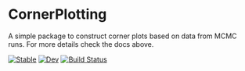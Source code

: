 # CornerPlotting

A simple package to construct corner plots based on data from MCMC runs.
For more details check the docs above.

[![Stable](https://img.shields.io/badge/docs-stable-blue.svg)](https://orlox.github.io/CornerPlotting.jl/stable/)
[![Dev](https://img.shields.io/badge/docs-dev-blue.svg)](https://orlox.github.io/CornerPlotting.jl/dev/)
[![Build Status](https://github.com/orlox/CornerPlotting.jl/actions/workflows/CI.yml/badge.svg?branch=main)](https://github.com/orlox/CornerPlotting.jl/actions/workflows/CI.yml?query=branch%3Amain)
